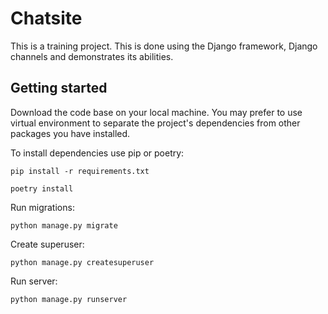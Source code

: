 # Chatsite
This is a training project. This is done using the Django framework, Django channels and demonstrates its abilities.

<h2>
  Getting started
</h2>

Download the code base on your local machine. You may prefer to use virtual environment to separate the project's dependencies from other packages you have installed.

To install dependencies use pip or poetry:

```
pip install -r requirements.txt
```
```
poetry install
```
Run migrations:
```shell
python manage.py migrate
```

Create superuser:
```shell
python manage.py createsuperuser
```

Run server:
```shell
python manage.py runserver
```
